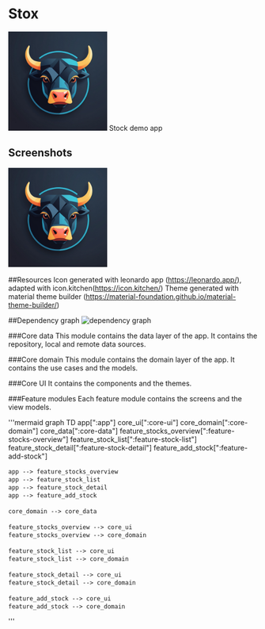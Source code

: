 # Stox
<img src="https://github.com/eltonkola/Stox/blob/main/images/play_store_512.png" width="200">
Stock demo app 

## Screenshots
<img src="https://github.com/eltonkola/Stox/blob/main/images/play_store_512.png" width="200">


##Resources
Icon generated with leonardo app (https://leonardo.app/), adapted with icon.kitchen(https://icon.kitchen/)
Theme generated with material theme builder (https://material-foundation.github.io/material-theme-builder/)


##Dependency graph
![dependency graph](https://github.com/eltonkola/Stox/blob/main/module_graph.svg)

###Core data
This module contains the data layer of the app. It contains the repository, local and remote data sources.

###Core domain
This module contains the domain layer of the app. It contains the use cases and the models.

###Core UI
It contains the components and the themes.

###Feature modules
Each feature module contains the screens and the view models.


'''mermaid
graph TD
    app[":app"]
    core_ui[":core-ui"]
    core_domain[":core-domain"]
    core_data[":core-data"]
    feature_stocks_overview[":feature-stocks-overview"]
    feature_stock_list[":feature-stock-list"]
    feature_stock_detail[":feature-stock-detail"]
    feature_add_stock[":feature-add-stock"]

    app --> feature_stocks_overview
    app --> feature_stock_list
    app --> feature_stock_detail
    app --> feature_add_stock
    
    core_domain --> core_data
    
    feature_stocks_overview --> core_ui
    feature_stocks_overview --> core_domain
    
    feature_stock_list --> core_ui
    feature_stock_list --> core_domain
    
    feature_stock_detail --> core_ui
    feature_stock_detail --> core_domain
    
    feature_add_stock --> core_ui
    feature_add_stock --> core_domain
'''
